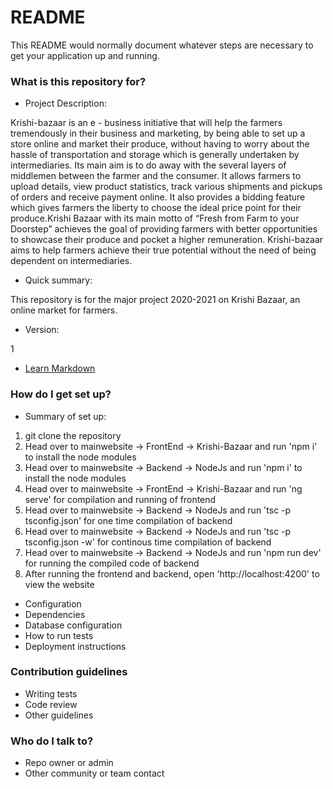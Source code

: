 # README #

This README would normally document whatever steps are necessary to get your application up and running.

### What is this repository for? ###

* Project Description:

Krishi-bazaar is an e - business initiative that will help the farmers tremendously in their business and marketing, by being able to set up a store online and market their produce, without having to worry about the hassle of transportation and storage which is generally undertaken by intermediaries. Its main aim is to do away with the several layers of middlemen between the farmer and the consumer. It allows farmers to upload details, view product statistics, track various shipments and pickups of orders and receive payment online. It also provides a bidding feature which gives farmers the liberty to choose the ideal price point for their produce.Krishi Bazaar with its main motto of “Fresh from Farm to your Doorstep” achieves the goal of providing farmers with better opportunities to showcase their produce and pocket a higher remuneration. Krishi-bazaar aims to help farmers achieve their true potential without the need of being dependent on intermediaries.

* Quick summary:

This repository is for the major project 2020-2021 on Krishi Bazaar, an online market for farmers.

* Version:

1

* [Learn Markdown](https://bitbucket.org/tutorials/markdowndemo)

### How do I get set up? ###

* Summary of set up:
1. git clone the repository
2. Head over to mainwebsite -> FrontEnd -> Krishi-Bazaar and run 'npm i' to install the node modules
3. Head over to mainwebsite -> Backend -> NodeJs and run 'npm i' to install the node modules
4. Head over to mainwebsite -> FrontEnd -> Krishi-Bazaar and run 'ng serve' for compilation and running of frontend
5. Head over to mainwebsite -> Backend -> NodeJs and run 'tsc -p tsconfig.json' for one time compilation of backend
6. Head over to mainwebsite -> Backend -> NodeJs and run 'tsc -p tsconfig.json -w' for continous time compilation of backend
7. Head over to mainwebsite -> Backend -> NodeJs and run 'npm run dev' for running the compiled code of backend
8. After running the frontend and backend, open 'http://localhost:4200' to view the website


* Configuration
* Dependencies
* Database configuration
* How to run tests
* Deployment instructions

### Contribution guidelines ###

* Writing tests
* Code review
* Other guidelines

### Who do I talk to? ###

* Repo owner or admin
* Other community or team contact
